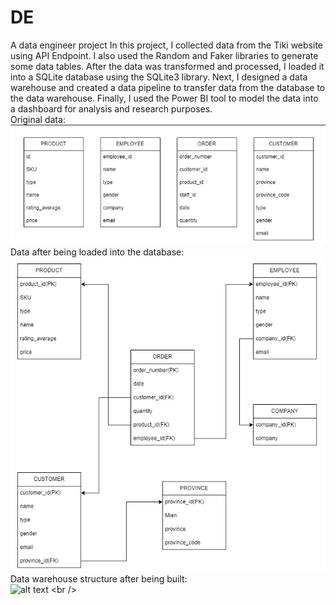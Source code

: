 # DE
A data engineer project
In this project, I collected data from the Tiki website using API Endpoint. I also used the Random and Faker libraries to generate some data tables. After the data was transformed and processed, I loaded it into a SQLite database using the SQLite3 library. Next, I designed a data warehouse and created a data pipeline to transfer data from the database to the data warehouse. Finally, I used the Power BI tool to model the data into a dashboard for analysis and research purposes.
<br />
Original data:<br />
![alt text](https://github.com/hungdung0403/DE/blob/main/Extracting%20and%20transforming/s1.png)
<br />
Data after being loaded into the database:<br />
![alt text](https://github.com/hungdung0403/DE/blob/main/Extracting%20and%20transforming/s2.1.png)
<br />
Data warehouse structure after being built:<br />
![alt text]([https://github.com/hungdung0403/DE/blob/main/Extracting%20and%20transforming/s2.1.png](https://github.com/hungdung0403/DE/blob/main/Designing%20the%20Data%20Warehouse/S3.drawio.png)https://github.com/hungdung0403/DE/blob/main/Designing%20the%20Data%20Warehouse/S3.drawio.png)
<br />
